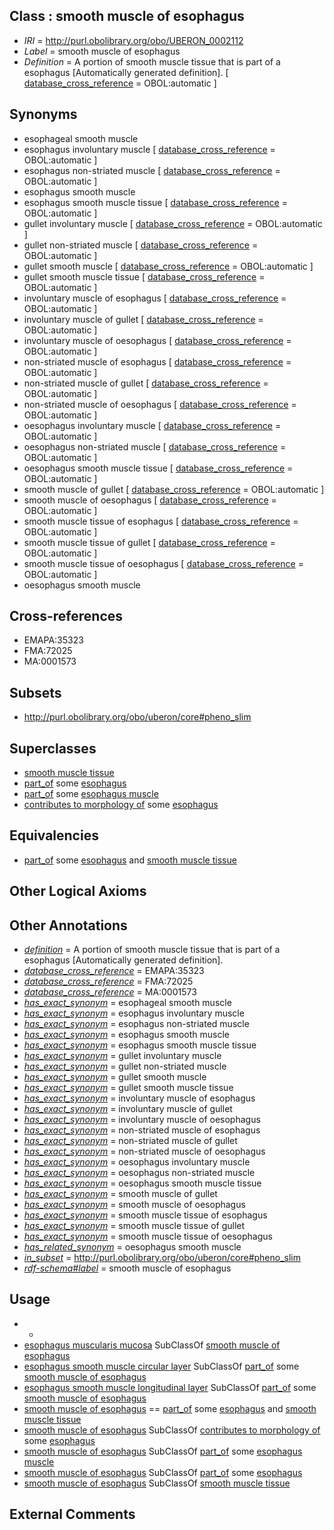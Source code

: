 
## Class : smooth muscle of esophagus

 * *IRI* = http://purl.obolibrary.org/obo/UBERON_0002112
 * *Label* = smooth muscle of esophagus
 * *Definition* = A portion of smooth muscle tissue that is part of a esophagus [Automatically generated definition]. [ [database_cross_reference](../../ef/oboInOwl#hasDbXref.md) = OBOL:automatic ]

## Synonyms

 * esophageal smooth muscle
 * esophagus involuntary muscle [ [database_cross_reference](../../ef/oboInOwl#hasDbXref.md) = OBOL:automatic ]
 * esophagus non-striated muscle [ [database_cross_reference](../../ef/oboInOwl#hasDbXref.md) = OBOL:automatic ]
 * esophagus smooth muscle
 * esophagus smooth muscle tissue [ [database_cross_reference](../../ef/oboInOwl#hasDbXref.md) = OBOL:automatic ]
 * gullet involuntary muscle [ [database_cross_reference](../../ef/oboInOwl#hasDbXref.md) = OBOL:automatic ]
 * gullet non-striated muscle [ [database_cross_reference](../../ef/oboInOwl#hasDbXref.md) = OBOL:automatic ]
 * gullet smooth muscle [ [database_cross_reference](../../ef/oboInOwl#hasDbXref.md) = OBOL:automatic ]
 * gullet smooth muscle tissue [ [database_cross_reference](../../ef/oboInOwl#hasDbXref.md) = OBOL:automatic ]
 * involuntary muscle of esophagus [ [database_cross_reference](../../ef/oboInOwl#hasDbXref.md) = OBOL:automatic ]
 * involuntary muscle of gullet [ [database_cross_reference](../../ef/oboInOwl#hasDbXref.md) = OBOL:automatic ]
 * involuntary muscle of oesophagus [ [database_cross_reference](../../ef/oboInOwl#hasDbXref.md) = OBOL:automatic ]
 * non-striated muscle of esophagus [ [database_cross_reference](../../ef/oboInOwl#hasDbXref.md) = OBOL:automatic ]
 * non-striated muscle of gullet [ [database_cross_reference](../../ef/oboInOwl#hasDbXref.md) = OBOL:automatic ]
 * non-striated muscle of oesophagus [ [database_cross_reference](../../ef/oboInOwl#hasDbXref.md) = OBOL:automatic ]
 * oesophagus involuntary muscle [ [database_cross_reference](../../ef/oboInOwl#hasDbXref.md) = OBOL:automatic ]
 * oesophagus non-striated muscle [ [database_cross_reference](../../ef/oboInOwl#hasDbXref.md) = OBOL:automatic ]
 * oesophagus smooth muscle tissue [ [database_cross_reference](../../ef/oboInOwl#hasDbXref.md) = OBOL:automatic ]
 * smooth muscle of gullet [ [database_cross_reference](../../ef/oboInOwl#hasDbXref.md) = OBOL:automatic ]
 * smooth muscle of oesophagus [ [database_cross_reference](../../ef/oboInOwl#hasDbXref.md) = OBOL:automatic ]
 * smooth muscle tissue of esophagus [ [database_cross_reference](../../ef/oboInOwl#hasDbXref.md) = OBOL:automatic ]
 * smooth muscle tissue of gullet [ [database_cross_reference](../../ef/oboInOwl#hasDbXref.md) = OBOL:automatic ]
 * smooth muscle tissue of oesophagus [ [database_cross_reference](../../ef/oboInOwl#hasDbXref.md) = OBOL:automatic ]
 * oesophagus smooth muscle

## Cross-references

 * EMAPA:35323
 * FMA:72025
 * MA:0001573

## Subsets

 * http://purl.obolibrary.org/obo/uberon/core#pheno_slim

## Superclasses

 * [smooth muscle tissue](../../UBERON/35/UBERON_0001135.md)
 * [part_of](../../BFO/50/BFO_0000050.md) some [esophagus](../../UBERON/43/UBERON_0001043.md)
 * [part_of](../../BFO/50/BFO_0000050.md) some [esophagus muscle](../../UBERON/32/UBERON_0003832.md)
 * [contributes to morphology of](../../RO/33/RO_0002433.md) some [esophagus](../../UBERON/43/UBERON_0001043.md)

## Equivalencies

 * [part_of](../../BFO/50/BFO_0000050.md) some [esophagus](../../UBERON/43/UBERON_0001043.md) and [smooth muscle tissue](../../UBERON/35/UBERON_0001135.md)

## Other Logical Axioms


## Other Annotations

 * *[definition](../../IAO/15/IAO_0000115.md)* = A portion of smooth muscle tissue that is part of a esophagus [Automatically generated definition].
 * *[database_cross_reference](../../ef/oboInOwl#hasDbXref.md)* = EMAPA:35323
 * *[database_cross_reference](../../ef/oboInOwl#hasDbXref.md)* = FMA:72025
 * *[database_cross_reference](../../ef/oboInOwl#hasDbXref.md)* = MA:0001573
 * *[has_exact_synonym](../../ym/oboInOwl#hasExactSynonym.md)* = esophageal smooth muscle
 * *[has_exact_synonym](../../ym/oboInOwl#hasExactSynonym.md)* = esophagus involuntary muscle
 * *[has_exact_synonym](../../ym/oboInOwl#hasExactSynonym.md)* = esophagus non-striated muscle
 * *[has_exact_synonym](../../ym/oboInOwl#hasExactSynonym.md)* = esophagus smooth muscle
 * *[has_exact_synonym](../../ym/oboInOwl#hasExactSynonym.md)* = esophagus smooth muscle tissue
 * *[has_exact_synonym](../../ym/oboInOwl#hasExactSynonym.md)* = gullet involuntary muscle
 * *[has_exact_synonym](../../ym/oboInOwl#hasExactSynonym.md)* = gullet non-striated muscle
 * *[has_exact_synonym](../../ym/oboInOwl#hasExactSynonym.md)* = gullet smooth muscle
 * *[has_exact_synonym](../../ym/oboInOwl#hasExactSynonym.md)* = gullet smooth muscle tissue
 * *[has_exact_synonym](../../ym/oboInOwl#hasExactSynonym.md)* = involuntary muscle of esophagus
 * *[has_exact_synonym](../../ym/oboInOwl#hasExactSynonym.md)* = involuntary muscle of gullet
 * *[has_exact_synonym](../../ym/oboInOwl#hasExactSynonym.md)* = involuntary muscle of oesophagus
 * *[has_exact_synonym](../../ym/oboInOwl#hasExactSynonym.md)* = non-striated muscle of esophagus
 * *[has_exact_synonym](../../ym/oboInOwl#hasExactSynonym.md)* = non-striated muscle of gullet
 * *[has_exact_synonym](../../ym/oboInOwl#hasExactSynonym.md)* = non-striated muscle of oesophagus
 * *[has_exact_synonym](../../ym/oboInOwl#hasExactSynonym.md)* = oesophagus involuntary muscle
 * *[has_exact_synonym](../../ym/oboInOwl#hasExactSynonym.md)* = oesophagus non-striated muscle
 * *[has_exact_synonym](../../ym/oboInOwl#hasExactSynonym.md)* = oesophagus smooth muscle tissue
 * *[has_exact_synonym](../../ym/oboInOwl#hasExactSynonym.md)* = smooth muscle of gullet
 * *[has_exact_synonym](../../ym/oboInOwl#hasExactSynonym.md)* = smooth muscle of oesophagus
 * *[has_exact_synonym](../../ym/oboInOwl#hasExactSynonym.md)* = smooth muscle tissue of esophagus
 * *[has_exact_synonym](../../ym/oboInOwl#hasExactSynonym.md)* = smooth muscle tissue of gullet
 * *[has_exact_synonym](../../ym/oboInOwl#hasExactSynonym.md)* = smooth muscle tissue of oesophagus
 * *[has_related_synonym](../../ym/oboInOwl#hasRelatedSynonym.md)* = oesophagus smooth muscle
 * *[in_subset](../../et/oboInOwl#inSubset.md)* = http://purl.obolibrary.org/obo/uberon/core#pheno_slim
 * *[rdf-schema#label](../../el/rdf-schema#label.md)* = smooth muscle of esophagus

## Usage

 * -
 * [esophagus muscularis mucosa](../../UBERON/48/UBERON_0004648.md) SubClassOf [smooth muscle of esophagus](../../UBERON/12/UBERON_0002112.md)
 * [esophagus smooth muscle circular layer](../../UBERON/60/UBERON_0009960.md) SubClassOf [part_of](../../BFO/50/BFO_0000050.md) some [smooth muscle of esophagus](../../UBERON/12/UBERON_0002112.md)
 * [esophagus smooth muscle longitudinal layer](../../UBERON/61/UBERON_0009961.md) SubClassOf [part_of](../../BFO/50/BFO_0000050.md) some [smooth muscle of esophagus](../../UBERON/12/UBERON_0002112.md)
 * [smooth muscle of esophagus](../../UBERON/12/UBERON_0002112.md) == [part_of](../../BFO/50/BFO_0000050.md) some [esophagus](../../UBERON/43/UBERON_0001043.md) and [smooth muscle tissue](../../UBERON/35/UBERON_0001135.md)
 * [smooth muscle of esophagus](../../UBERON/12/UBERON_0002112.md) SubClassOf [contributes to morphology of](../../RO/33/RO_0002433.md) some [esophagus](../../UBERON/43/UBERON_0001043.md)
 * [smooth muscle of esophagus](../../UBERON/12/UBERON_0002112.md) SubClassOf [part_of](../../BFO/50/BFO_0000050.md) some [esophagus muscle](../../UBERON/32/UBERON_0003832.md)
 * [smooth muscle of esophagus](../../UBERON/12/UBERON_0002112.md) SubClassOf [part_of](../../BFO/50/BFO_0000050.md) some [esophagus](../../UBERON/43/UBERON_0001043.md)
 * [smooth muscle of esophagus](../../UBERON/12/UBERON_0002112.md) SubClassOf [smooth muscle tissue](../../UBERON/35/UBERON_0001135.md)

## External Comments

